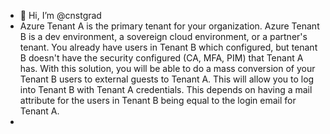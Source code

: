 - 👋 Hi, I’m @cnstgrad
- Azure Tenant A is the primary tenant for your organization.  Azure Tenant B is a dev environment, a
sovereign cloud environment, or a partner's tenant.  You already have users in Tenant B which configured,
but tenant B doesn't have the security configured (CA, MFA, PIM) that Tenant A has.  With this solution, you will
be able to do a mass conversion of your Tenant B users to external guests to Tenant A.  This will allow you to log
into Tenant B with Tenant A credentials.  This depends on having a mail attribute for the users in Tenant B being equal
to the login email for Tenant A. 
- 
<!---
cnstgrad/cnstgrad is a ✨ special ✨ repository because its `README.md` (this file) appears on your GitHub profile.
You can click the Preview link to take a look at your changes.
--->
